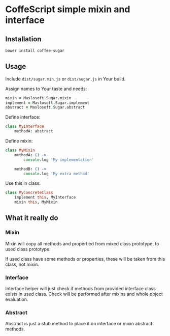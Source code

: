 # CoffeScript simple mixin and interface

## Installation

```bash
bower install coffee-sugar
```

## Usage

Include `dist/sugar.min.js` or `dist/sugar.js` in Your build.

Assign names to Your taste and needs:

```coffeescript
mixin = Maslosoft.Sugar.mixin
implement = Maslosoft.Sugar.implement
abstract = Maslosoft.Sugar.abstract
```

Define interface:

```coffeescript
class MyInterface
	methodA: abstract
```

Define mixin:

```coffeescript
class MyMixin
	methodA: () ->
		console.log 'My implementation'

	methodB: () ->
		console.log 'My extra method'
```

Use this in class:

```coffeescript
class MyConcreteClass
	implement this, MyInterface
	mixin this, MyMixin
```

## What it really do

### Mixin

Mixin will copy all methods and propertied from mixed class prototype, 
to used class prototype.

If used class have some methods or properties, these will be taken from this class,
not mixin.

### Interface

Interface helper will just check if methods from provided interface class
exists in used class. Check will be performed after mixins and whole object
evaluation.

### Abstract

Abstract is just a stub method to place it on interface or mixin abstract methods.